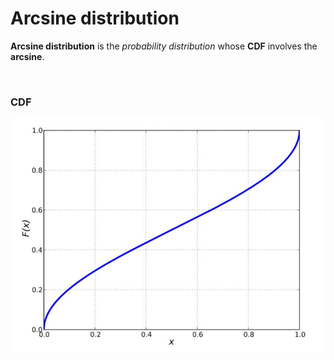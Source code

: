 # Arcsine distribution
**Arcsine distribution** is the *probability distribution* whose **CDF** involves the **arcsine**.

<br>

### CDF
![CDF of arcsine distribution](/img/arcsin.jpeg)

